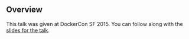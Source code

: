 <!--
{
"name" : "how-to-talk-to-humans",
"version" : "0.1",
"title" : "How to talk to humans: a different approach to soft skills",
"description" : "Learn about the latest developments in the Docker world.",
"freshnessDate" : 2015-06-24,
"homepage" : "http://www.slideshare.net/Docker/day-1-2-00-240how-to-talk-to-humans-different-approach-to-soft-skillssharon-steed?qid=ba73d830-4ce1-4f3b-be59-643181787a94&v=qf1&b=&from_search=1",
"canonicalSource" : "http://www.slideshare.net/Docker/day-1-2-00-240how-to-talk-to-humans-different-approach-to-soft-skillssharon-steed?qid=ba73d830-4ce1-4f3b-be59-643181787a94&v=qf1&b=&from_search=1",
"license" : "All Rights Reserved"
}
-->

<!-- @section -->

## Overview

This talk was given at DockerCon SF 2015. You can follow along with the [slides for the talk](http://www.slideshare.net/Docker/day-1-2-00-240how-to-talk-to-humans-different-approach-to-soft-skillssharon-steed?qid=ba73d830-4ce1-4f3b-be59-643181787a94&v=qf1&b=&from_search=1).

<!-- @asset, "contentType": "outlearn/video", "provider": "youtube", "url": "https://www.youtube.com/embed/CS9dmiVf0J0" -->
